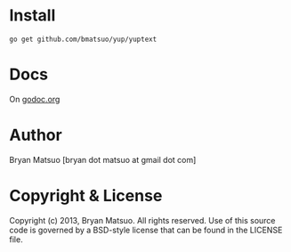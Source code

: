 [godoc.org]: http://godoc.org/github.com/bmatsuo/yup/yuptext/ "godoc.org"

Install
=======

    go get github.com/bmatsuo/yup/yuptext

Docs
====

On [godoc.org][]

Author
======

Bryan Matsuo [bryan dot matsuo at gmail dot com]

Copyright & License
===================

Copyright (c) 2013, Bryan Matsuo.
All rights reserved.
Use of this source code is governed by a BSD-style license that can be
found in the LICENSE file.
